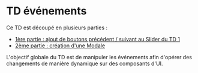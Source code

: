 # TD événements

Ce TD est découpé en plusieurs parties :

* [1ère partie : ajout de boutons précédent / suivant au Slider du TD 1](01/)
* [2ème partie : création d'une Modale](02/)

L'objectif globale du TD est de manipuler les événements afin d'opérer des
changements de manière dynamique sur des composants d'UI.
